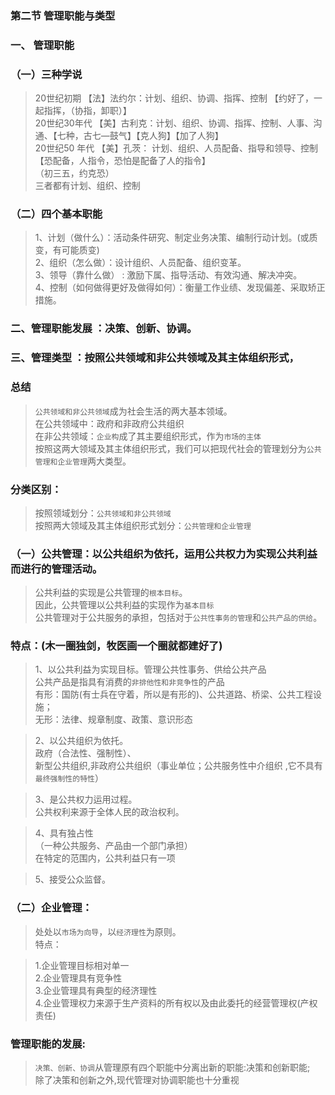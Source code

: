 ### 第二节 管理职能与类型
### 一、 管理职能
### （一）三种学说
>   20世纪初期    【法】法约尔：计划、组织、协调、指挥、控制 【约好了，一起指挥，（协指，卸职）】                            
    20世纪30年代  【美】古利克：计划、组织、协调、指挥、控制、人事、沟通、【七种，古七—鼓气】【克人狗】【加了人狗】                 
    20世纪50 年代 【美】孔茨： 计划、组织、人员配备、指导和领导、控制【恐配备，人指令，恐怕是配备了人的指令】             
    （初三五，约克恐）                          
    三者都有计划、组织、控制                          
    
### （二）四个基本职能
>   1、计划（做什么）：活动条件研究、制定业务决策、编制行动计划。(或质变，有可能质变)                        
    2、组织（怎么做）：设计组织、人员配备、组织变革。                        
    3、领导（靠什么做） : 激励下属、指导活动、有效沟通、解决冲突。                        
    4、控制（如何做得更好及做得如何）：衡量工作业绩、发现偏差、采取矫正措施。                        

### 二、管理职能发展 ：决策、创新、协调。

### 三、管理类型 ：按照公共领域和非公共领域及其主体组织形式，

### 总结
>   `公共领域和非公共领域`成为社会生活的两大基本领域。      
    在公共领域中：政府和非政府公共组织     
    在非公共领域：`企业构`成了其主要组织形式，作为`市场的主体`     
    按照这两大领域及其主体组织形式，我们可以把现代社会的管理划分为`公共管理和企业管理`两大类型。 

### 分类区别：
>   按照领域划分：`公共领域和非公共领域`               
>   按照两大领域及其主体组织形式划分：`公共管理和企业管理`              



### （一）公共管理：以公共组织为依托，运用公共权力为实现公共利益而进行的管理活动。   
>   公共利益的实现是公共管理的`根本目标`。       
>   因此，公共管理以公共利益的实现作为`基本目标`   
>   公共管理对于公共服务的承担，包括对于`公共性事务的管理`和`公共产品的供给`。    
  
### 特点：(木一圈独剑，牧医画一个圈就都建好了)
>   1、以公共利益为实现目标。管理公共性事务、供给公共产品   
        公共产品是指具有消费的`非排他性和非竞争性`的产品         
        有形：国防(有士兵在守着，所以是有形的)、公共道路、桥梁、公共工程设施；    
        无形：法律、规章制度、政策、意识形态    
    
>   2、以公共组织为依托。    
        政府（合法性、强制性）、      
        新型公共组织,非政府公共组织（事业单位；公共服务性中介组织 ,它不具有`最终强制性的特性`）    
    
>   3、是公共权力运用过程。    
        公共权利来源于全体人民的政治权利。    
        
>   4、具有独占性    
        （一种公共服务、产品由一个部门承担）      
        在特定的范围内，公共利益只有一项   
        
>   5、接受公众监督。    

### （二）企业管理：
>   处处以`市场为向导`，以`经济理性`为原则。    
特点：      

>   1.企业管理目标相对单一     
    2.企业管理具有竞争性     
    3.企业管理具有典型的经济理性     
    4.企业管理权力来源于生产资料的所有权以及由此委托的经营管理权(产权责任)     

### 管理职能的发展:
>   `决策、创新、协调`从管理原有四个职能中分离出新的职能:决策和创新职能;    
    除了决策和创新之外,现代管理对协调职能也十分重视    




























